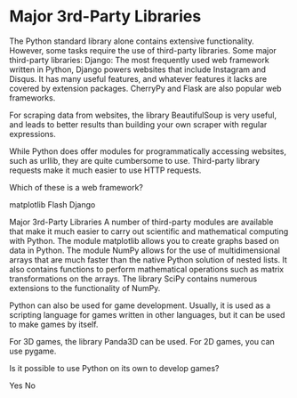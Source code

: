 # Major 3rd-Party Libraries
The Python standard library alone contains extensive functionality.
However, some tasks require the use of third-party libraries. Some major third-party libraries:
Django: The most frequently used web framework written in Python, Django powers websites that include Instagram and Disqus. It has many useful features, and whatever features it lacks are covered by extension packages.
CherryPy and Flask are also popular web frameworks.

For scraping data from websites, the library BeautifulSoup is very useful, and leads to better results than building your own scraper with regular expressions.

While Python does offer modules for programmatically accessing websites, such as urllib, they are quite cumbersome to use. Third-party library requests make it much easier to use HTTP requests.

Which of these is a web framework?

matplotlib
Flash
Django

Major 3rd-Party Libraries
A number of third-party modules are available that make it much easier to carry out scientific and mathematical computing with Python.
The module matplotlib allows you to create graphs based on data in Python.
The module NumPy allows for the use of multidimensional arrays that are much faster than the native Python solution of nested lists. It also contains functions to perform mathematical operations such as matrix transformations on the arrays.
The library SciPy contains numerous extensions to the functionality of NumPy.

Python can also be used for game development.
Usually, it is used as a scripting language for games written in other languages, but it can be used to make games by itself.

For 3D games, the library Panda3D can be used. For 2D games, you can use pygame.

Is it possible to use Python on its own to develop games?

Yes
No